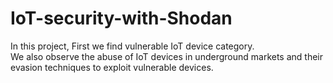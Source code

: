 # IoT-security-with-Shodan
In this project, First we find vulnerable IoT device category.  
We also observe the abuse of IoT devices in underground markets and their evasion techniques to exploit vulnerable devices.
